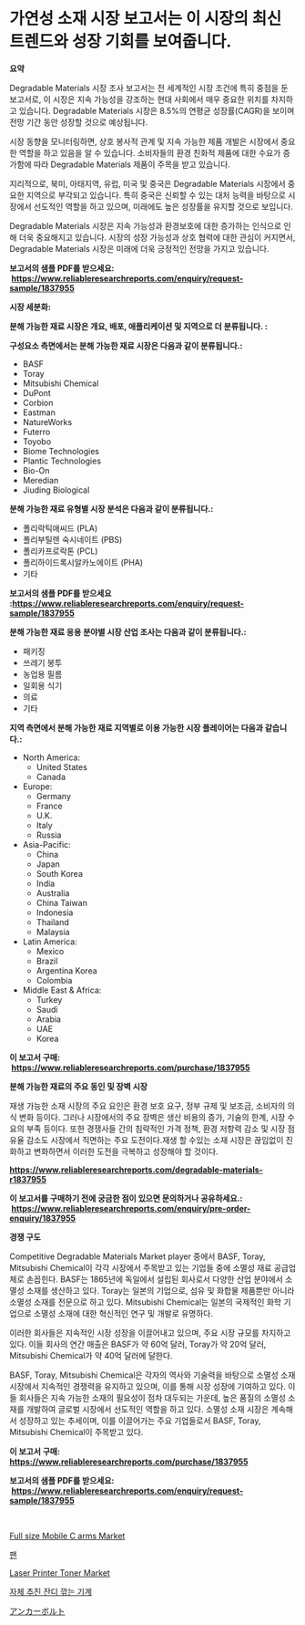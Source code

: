 <p><h1>가연성 소재 시장 보고서는 이 시장의 최신 트렌드와 성장 기회를 보여줍니다.</h1></p><p><strong>요약</strong></p>
<p><p>Degradable Materials 시장 조사 보고서는 전 세계적인 시장 조건에 특히 중점을 둔 보고서로, 이 시장은 지속 가능성을 강조하는 현대 사회에서 매우 중요한 위치를 차지하고 있습니다. Degradable Materials 시장은 8.5%의 연평균 성장률(CAGR)을 보이며 전망 기간 동안 성장할 것으로 예상됩니다.</p><p>시장 동향을 모니터링하면, 상호 봉사적 관계 및 지속 가능한 제품 개발은 시장에서 중요한 역할을 하고 있음을 알 수 있습니다. 소비자들의 환경 친화적 제품에 대한 수요가 증가함에 따라 Degradable Materials 제품이 주목을 받고 있습니다.</p><p>지리적으로, 북미, 아태지역, 유럽, 미국 및 중국은 Degradable Materials 시장에서 중요한 지역으로 부각되고 있습니다. 특히 중국은 신뢰할 수 있는 대처 능력을 바탕으로 시장에서 선도적인 역할을 하고 있으며, 미래에도 높은 성장률을 유지할 것으로 보입니다.</p><p>Degradable Materials 시장은 지속 가능성과 환경보호에 대한 증가하는 인식으로 인해 더욱 중요해지고 있습니다. 시장의 성장 가능성과 상호 협력에 대한 관심이 커지면서, Degradable Materials 시장은 미래에 더욱 긍정적인 전망을 가지고 있습니다.</p></p>
<p><strong>보고서의 샘플 PDF를 받으세요: &nbsp;<a href="https://www.reliableresearchreports.com/enquiry/request-sample/1837955">https://www.reliableresearchreports.com/enquiry/request-sample/1837955</a></strong></p>
<p><strong>시장 세분화:</strong></p>
<p><strong> 분해 가능한 재료 시장은 개요, 배포, 애플리케이션 및 지역으로 더 분류됩니다. :</strong></p>
<p><strong>구성요소 측면에서는 분해 가능한 재료 시장은 다음과 같이 분류됩니다.:</strong></p>
<p><ul><li>BASF</li><li>Toray</li><li>Mitsubishi Chemical</li><li>DuPont</li><li>Corbion</li><li>Eastman</li><li>NatureWorks</li><li>Futerro</li><li>Toyobo</li><li>Biome Technologies</li><li>Plantic Technologies</li><li>Bio-On</li><li>Meredian</li><li>Jiuding Biological</li></ul></p>
<p><strong> 분해 가능한 재료 유형별 시장 분석은 다음과 같이 분류됩니다.:</strong></p>
<p><ul><li>폴리락틱애씨드 (PLA)</li><li>폴리부틸렌 숙시네이트 (PBS)</li><li>폴리카프로락톤 (PCL)</li><li>폴리하이드록시알카노에이트 (PHA)</li><li>기타</li></ul></p>
<p><strong>보고서의 샘플 PDF를 받으세요 :<a href="https://www.reliableresearchreports.com/enquiry/request-sample/1837955">https://www.reliableresearchreports.com/enquiry/request-sample/1837955</a></strong></p>
<p><strong> 분해 가능한 재료 응용 분야별 시장 산업 조사는 다음과 같이 분류됩니다.:</strong></p>
<p><ul><li>패키징</li><li>쓰레기 봉투</li><li>농업용 필름</li><li>일회용 식기</li><li>의료</li><li>기타</li></ul></p>
<p><strong>지역 측면에서 분해 가능한 재료 지역별로 이용 가능한 시장 플레이어는 다음과 같습니다.:</strong></p>
<p><ul>
    <li>
        North America:
        <ul>
            <li>United States</li>
            <li>Canada</li>
        </ul>
    </li>
    <li>
        Europe:
        <ul>
            <li>Germany</li>
            <li>France</li>
            <li>U.K.</li>
            <li>Italy</li>
            <li>Russia</li>
        </ul>
    </li>
    <li>
        Asia-Pacific:
        <ul>
            <li>China</li>
            <li>Japan</li>
            <li>South Korea</li>
            <li>India</li>
            <li>Australia</li>
            <li>China Taiwan</li>
            <li>Indonesia</li>
            <li>Thailand</li>
            <li>Malaysia</li>
        </ul>
    </li>
    <li>
        Latin America:
        <ul>
            <li>Mexico</li>
            <li>Brazil</li>
            <li>Argentina Korea</li>
            <li>Colombia</li>
        </ul>
    </li>
    <li>
        Middle East & Africa:
        <ul>
            <li>Turkey</li>
            <li>Saudi</li>
            <li>Arabia</li>
            <li>UAE</li>
            <li>Korea</li>
        </ul>
    </li>
    </ul></p>
<p><strong>이 보고서 구매: &nbsp;<a href="https://www.reliableresearchreports.com/purchase/1837955">https://www.reliableresearchreports.com/purchase/1837955</a></strong></p>
<p><strong>분해 가능한 재료의 주요 동인 및 장벽 시장</strong></p>
<p><p>재생 가능한 소재 시장의 주요 요인은 환경 보호 요구, 정부 규제 및 보조금, 소비자의 의식 변화 등이다. 그러나 시장에서의 주요 장벽은 생산 비용의 증가, 기술의 한계, 시장 수요의 부족 등이다. 또한 경쟁사들 간의 침략적인 가격 정책, 환경 저항력 감소 및 시장 점유율 감소도 시장에서 직면하는 주요 도전이다.재생 할 수있는 소재 시장은 끊임없이 진화하고 변화하면서 이러한 도전을 극복하고 성장해야 할 것이다.</p></p>
<p><strong><a href="https://www.reliableresearchreports.com/degradable-materials-r1837955">https://www.reliableresearchreports.com/degradable-materials-r1837955</a></strong></p>
<p><strong>이 보고서를 구매하기 전에 궁금한 점이 있으면 문의하거나 공유하세요.: &nbsp;<a href="https://www.reliableresearchreports.com/enquiry/pre-order-enquiry/1837955">https://www.reliableresearchreports.com/enquiry/pre-order-enquiry/1837955</a></strong></p>
<p><strong>경쟁 구도</strong></p>
<p><p>Competitive Degradable Materials Market player 중에서 BASF, Toray, Mitsubishi Chemical이 각각 시장에서 주목받고 있는 기업들 중에 소멸성 재료 공급업체로 손꼽힌다. BASF는 1865년에 독일에서 설립된 회사로서 다양한 산업 분야에서 소멸성 소재를 생산하고 있다. Toray는 일본의 기업으로, 섬유 및 화합물 제품뿐만 아니라 소멸성 소재를 전문으로 하고 있다. Mitsubishi Chemical는 일본의 국제적인 화학 기업으로 소멸성 소재에 대한 혁신적인 연구 및 개발로 유명하다.</p><p>이러한 회사들은 지속적인 시장 성장을 이끌어내고 있으며, 주요 시장 규모를 차지하고 있다. 이들 회사의 연간 매출은 BASF가 약 60억 달러, Toray가 약 20억 달러, Mitsubishi Chemical가 약 40억 달러에 달한다.</p><p>BASF, Toray, Mitsubishi Chemical은 각자의 역사와 기술력을 바탕으로 소멸성 소재 시장에서 지속적인 경쟁력을 유지하고 있으며, 이를 통해 시장 성장에 기여하고 있다. 이들 회사들은 지속 가능한 소재의 필요성이 점차 대두되는 가운데, 높은 품질의 소멸성 소재를 개발하여 글로벌 시장에서 선도적인 역할을 하고 있다. 소멸성 소재 시장은 계속해서 성장하고 있는 추세이며, 이를 이끌어가는 주요 기업들로서 BASF, Toray, Mitsubishi Chemical이 주목받고 있다.</p></p>
<p><strong>이 보고서 구매: &nbsp; <a href="https://www.reliableresearchreports.com/purchase/1837955">https://www.reliableresearchreports.com/purchase/1837955</a></strong></p>
<p><strong>보고서의 샘플 PDF를 받으세요: &nbsp;<a href="https://www.reliableresearchreports.com/enquiry/request-sample/1837955">https://www.reliableresearchreports.com/enquiry/request-sample/1837955</a></strong><strong></strong></p>
<p>&nbsp;</p>
<p><p><a href="https://github.com/guneycigdem35/Market-Research-Report-List-2/blob/main/full-size-mobile-c-arms-market.md">Full size Mobile C arms Market</a></p><p><a href="https://github.com/Hubertstyenger6685/Market-Research-Report-List-1/blob/main/640104721233.md">팬</a></p><p><a href="https://issuu.com/reportprime-2/docs/laser-printer-toner-market-size-2030.pptx">Laser Printer Toner Market</a></p><p><a href="https://medium.com/@danykakilback/%EC%9E%90%EA%B0%80-%EA%B5%AC%EB%8F%99-%EC%9E%94%EB%94%94-%EA%B9%8E%EA%B8%B0-%EC%8B%9C%EC%9E%A5-%EC%8B%9C%EC%9E%A5-%EC%A0%90%EC%9C%A0%EC%9C%A8-%EC%8B%9C%EC%9E%A5-%ED%8A%B8%EB%A0%8C%EB%93%9C-%EA%B7%B8%EB%A6%AC%EA%B3%A0-%EB%AF%B8%EB%9E%98-%EC%84%B1%EC%9E%A5-%ED%83%90%EC%83%89-c3ff9a0c1eb9">자체 추진 잔디 깎는 기계</a></p><p><a href="https://medium.com/@gustavorn8776xcc/%E3%82%A2%E3%83%B3%E3%82%AB%E3%83%BC%E3%83%9C%E3%83%AB%E3%83%88%E5%B8%82%E5%A0%B4%E3%83%A1%E3%83%88%E3%83%AA%E3%82%AF%E3%82%B9%E3%81%AE%E3%83%87%E3%82%B3%E3%83%BC%E3%83%89-%E5%B8%82%E5%A0%B4%E3%82%B7%E3%82%A7%E3%82%A2-%E3%83%88%E3%83%AC%E3%83%B3%E3%83%89-%E3%81%8A%E3%82%88%E3%81%B3%E6%88%90%E9%95%B7%E3%83%91%E3%82%BF%E3%83%BC%E3%83%B3-d92ac477e35a">アンカーボルト</a></p></p>
